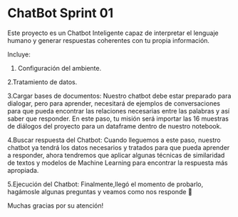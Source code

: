 # ChatBot Sprint 01
Este proyecto es un Chatbot Inteligente capaz de interpretar el lenguaje humano y generar respuestas coherentes con tu propia información.

Incluye:
1. Configuración del ambiente.

2.Tratamiento de datos.

3.Cargar bases de documentos: Nuestro chatbot debe estar preparado para dialogar, pero para aprender, necesitará de ejemplos de conversaciones para que pueda encontrar las relaciones necesarias entre las palabras y así saber que responder. En este paso, tu misión será importar las 16 muestras de diálogos del proyecto para un dataframe dentro de nuestro notebook.

4.Buscar respuesta del Chatbot: Cuando lleguemos a este paso, nuestro chatbot ya tendrá los datos necesarios y tratados para que pueda aprender a responder, ahora tendremos que aplicar algunas técnicas de similaridad de textos y modelos de Machine Learning para encontrar la respuesta más apropiada.

5.Ejecución del Chatbot: Finalmente,llegó el momento de probarlo, hagámosle algunas preguntas y veamos como nos responde 🤖

Muchas gracias por su atención!
